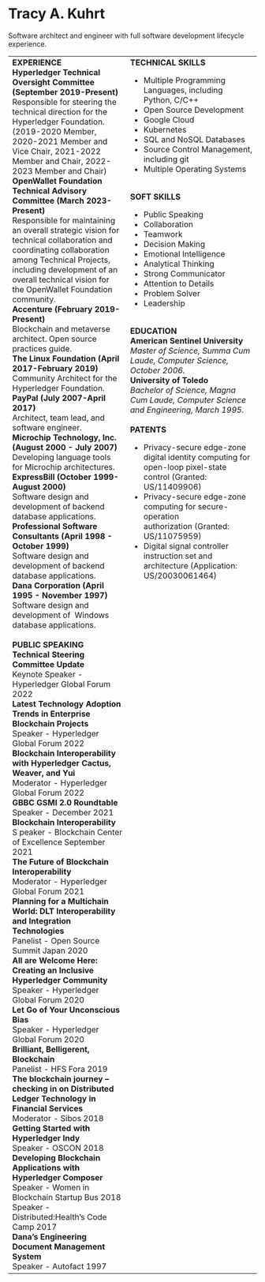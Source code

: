 # Tracy A. Kuhrt

Software architect and engineer with full software development lifecycle experience.

<table>
  <tr>
    <td><b>EXPERIENCE</b></br>
        <b>Hyperledger Technical Oversight Committee (September 2019-Present)</b></br>
        Responsible for steering the technical direction for the Hyperledger Foundation. (2019-2020 Member, 2020-2021 Member and Vice Chair, 2021-2022 Member and Chair, 2022-2023 Member and Chair)</br>
        <b>OpenWallet Foundation Technical Advisory Committee (March 2023-Present)</b></br>
        Responsible for maintaining an overall strategic vision for technical collaboration and coordinating collaboration among Technical Projects, including development of an overall technical vision for the OpenWallet Foundation community.</br>
        <b>Accenture (February 2019-Present)</b></br>
        Blockchain and metaverse architect. Open source practices guide.</br>
        <b>The Linux Foundation (April 2017-February 2019)</b></br>
        Community Architect for the Hyperledger Foundation.</br>
        <b>PayPal (July 2007-April 2017)</b></br>
        Architect, team lead, and software engineer.</br>
        <b>Microchip Technology, Inc. (August 2000 - July 2007)</b></br>
        Developing language tools for Microchip architectures.</br>
        <b>ExpressBill (October 1999-August 2000)</b></br>
        Software design and development of backend database applications.</br>
        <b>Professional Software Consultants (April 1998 - October 1999)</b></br>
        Software design and development of backend database applications.</br>
        <b>Dana Corporation (April 1995 - November 1997)</b></br>
        Software design and development of  Windows database applications.</br>
        </br>
        <b>PUBLIC SPEAKING</b></br>
        <b>Technical Steering Committee Update</b></br>
        Keynote Speaker - Hyperledger Global Forum 2022</br>
        <b>Latest Technology Adoption Trends in Enterprise Blockchain Projects</b></br>
        Speaker - Hyperledger Global Forum 2022</br>
        <b>Blockchain Interoperability with Hyperledger Cactus, Weaver, and Yui</b></br>
        Moderator - Hyperledger Global Forum 2022</br>
        <b>GBBC GSMI 2.0 Roundtable</b></br>Speaker - December 2021</br>
        <b>Blockchain Interoperability</b></br>S
        peaker - Blockchain Center of Excellence September 2021</br>
        <b>The Future of Blockchain Interoperability</b></br>
        Moderator - Hyperledger Global Forum 2021</br>
        <b>Planning for a Multichain World: DLT Interoperability and Integration Technologies</b></br>
        Panelist - Open Source Summit Japan 2020</br>
        <b>All are Welcome Here: Creating an Inclusive Hyperledger Community</b></br>
        Speaker - Hyperledger Global Forum 2020</br>
        <b>Let Go of Your Unconscious Bias</b></br>
        Speaker - Hyperledger Global Forum 2020</br>
        <b>Brilliant, Belligerent, Blockchain</b></br>
        Panelist - HFS Fora 2019</br>
        <b>The blockchain journey – checking in on Distributed Ledger Technology in Financial Services</b></br>
        Moderator - Sibos 2018</br>
        <b>Getting Started with Hyperledger Indy</b></br>
        Speaker - OSCON 2018</br>
        <b>Developing Blockchain Applications with Hyperledger Composer</b></br>
        Speaker - Women in Blockchain Startup Bus 2018</br>
        Speaker - Distributed:Health’s Code Camp 2017</br>
        <b>Dana’s Engineering Document Management System</b></br>
        Speaker - Autofact 1997</td>
    <td valign="top"><b>TECHNICAL SKILLS</b></br>
      <ul>
        <li>Multiple Programming Languages, including Python, C/C++</li>
        <li>Open Source Development</li><li>Google Cloud</li>
        <li>Kubernetes</li>
        <li>SQL and NoSQL Databases</li>
        <li>Source Control Management, including git</li>
        <li>Multiple Operating Systems</li>
      </ul></br>
      <b>SOFT SKILLS</b></br>
      <ul>
        <li>Public Speaking</li>
        <li>Collaboration</li>
        <li>Teamwork</li>
        <li>Decision Making</li>
        <li>Emotional Intelligence</li>
        <li>Analytical Thinking</li>
        <li>Strong Communicator</li>
        <li>Attention to Details</li>
        <li>Problem Solver</li>
        <li>Leadership</li>
      </ul></br>
      <b>EDUCATION</b></br>
      <b>American Sentinel University</b></br>
      <i>Master of Science, Summa Cum Laude, Computer Science, October 2006.</i></br>
      <b>University of Toledo</b></br>
      <i>Bachelor of Science, Magna Cum Laude, Computer Science and Engineering, March 1995.</i></br>
      </br>
      <b>PATENTS</b></br>
      <ul>
        <li>Privacy-secure edge-zone digital identity computing for open-loop pixel-state control (Granted: US/11409906)</li>
        <li>Privacy-secure edge-zone computing for secure-operation authorization (Granted: US/11075959)</li>
        <li>Digital signal controller instruction set and architecture (Application: US/20030061464)</li>
      </ul>
    </td>
  </tr>
</table>
